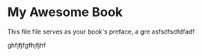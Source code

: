 # My Awesome Book

This file file serves as your book's preface, a gre  asfsdfsdfdfadf

ghfjfjfgfhjfjhf

